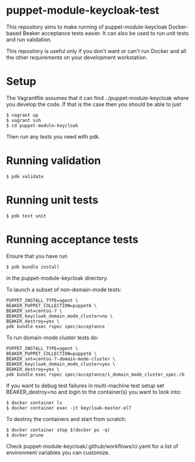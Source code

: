 # puppet-module-keycloak-test

This repository aims to make running of puppet-module-keycloak Docker-based
Beaker acceptance tests easier. It can also be used to run unit tests and run
validation.

This repository is useful only if you don't want or can't run Docker and all
the other requirements on your development workstation.

# Setup

The Vagrantfile assumes that it can find ../puppet-module-keycloak where you
develop the code. If that is the case then you should be able to just

    $ vagrant up
    $ vagrant ssh
    $ cd puppet-module-keycloak

Then run any tests you need with pdk.

# Running validation

    $ pdk validate

# Running unit tests

    $ pdk test unit

# Running acceptance tests

Ensure that you have run

    $ pdk bundle install

in the puppet-module-keycloak directory.

To launch a subset of non-domain-mode tests:

    PUPPET_INSTALL_TYPE=agent \
    BEAKER_PUPPET_COLLECTION=puppet6 \
    BEAKER_set=centos-7 \
    BEAKER_keycloak_domain_mode_cluster=no \
    BEAKER_destroy=yes \
    pdk bundle exec rspec spec/acceptance

To run domain-mode cluster tests do:

    PUPPET_INSTALL_TYPE=agent \
    BEAKER_PUPPET_COLLECTION=puppet6 \
    BEAKER_set=centos-7-domain-mode-cluster \
    BEAKER_keycloak_domain_mode_cluster=yes \
    BEAKER_destroy=yes \
    pdk bundle exec rspec spec/acceptance/1_domain_mode_cluster_spec.rb

If you want to debug test failures in multi-machine test setup set BEAKER_destroy=no
and login to the container(s) you want to look into:

    $ docker container ls
    $ docker container exec -it keycloak-master-el7

To destroy the containers and start from scratch:

    $ docker container stop $(docker ps -q)
    $ docker prune

Check puppet-module-keycloak/.github/workflows/ci.yaml for a list of
environment variables you can customize.
